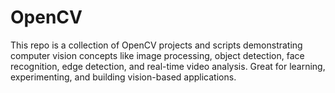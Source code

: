 # OpenCV
This repo is a collection of OpenCV projects and scripts demonstrating computer vision concepts like image processing, object detection, face recognition, edge detection, and real-time video analysis. Great for learning, experimenting, and building vision-based applications.
